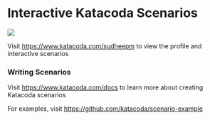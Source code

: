 # Interactive Katacoda Scenarios

[![](http://shields.katacoda.com/katacoda/sudheepm/count.svg)](https://www.katacoda.com/sudheepm "Get your profile on Katacoda.com")

Visit https://www.katacoda.com/sudheepm to view the profile and interactive scenarios

### Writing Scenarios
Visit https://www.katacoda.com/docs to learn more about creating Katacoda scenarios

For examples, visit https://github.com/katacoda/scenario-example
